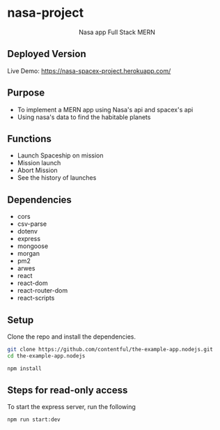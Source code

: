 # nasa-project

<p align="center">
Nasa app Full Stack MERN
</p>

## Deployed Version

Live Demo: https://nasa-spacex-project.herokuapp.com/

## Purpose 

- To implement a MERN app using Nasa's api and spacex's api
- Using nasa's data to find the habitable planets

## Functions

- Launch Spaceship on mission
- Mission launch
- Abort Mission
- See the history of launches

## Dependencies

- cors
- csv-parse
- dotenv
- express
- mongoose
- morgan
- pm2
- arwes
- react
- react-dom
- react-router-dom
- react-scripts


## Setup

Clone the repo and install the dependencies.

```bash
git clone https://github.com/contentful/the-example-app.nodejs.git
cd the-example-app.nodejs
```

```bash
npm install
```

## Steps for read-only access

To start the express server, run the following

```bash
npm run start:dev
```
